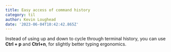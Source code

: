 ```yaml
---
title: Easy access of command history
category: til
author: Kevin Loughead
date: '2023-06-04T10:42:42.865Z'
---
```


Instead of using up and down to cycle through terminal history, you can use **Ctrl + p** and **Ctrl+n**, for slightly better typing ergonomics.
